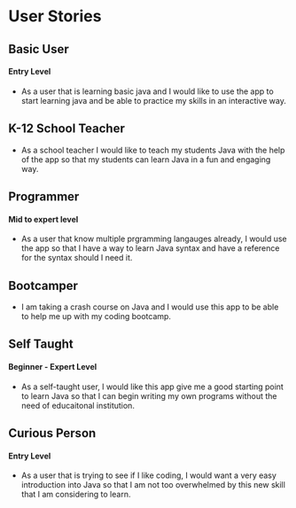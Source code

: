 # User Stories

## Basic User
#### Entry Level
* As a user that is learning basic java and I would like to use the app to start learning java 
  and be able to practice my skills in an interactive way.

## K-12 School Teacher
* As a school teacher I would like to teach my students Java with the help of the app so that my students
  can learn Java in a fun and engaging way. 

## Programmer
#### Mid to expert level
* As a user that know multiple prgramming langauges already, I would use the app so that I have a way to
  learn Java syntax and have a reference for the syntax should I need it.

## Bootcamper
* I am taking a crash course on Java and I would use this app to be able to help me up with my coding
  bootcamp. 

## Self Taught
#### Beginner - Expert Level
* As a self-taught user, I would like this app give me a good starting point to learn Java so that I can
  begin writing my own programs without the need of educaitonal institution.

## Curious Person
#### Entry Level
* As a user that is trying to see if I like coding, I would want a very easy introduction into Java so that
  I am not too overwhelmed by this new skill that I am considering to learn.
